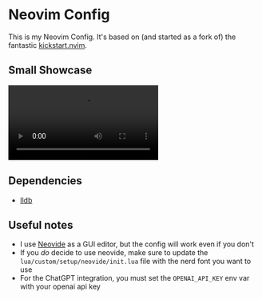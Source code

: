 # Neovim Config

This is my Neovim Config. It's based on (and started as a fork of) the fantastic [kickstart.nvim](https://github.com/nvim-lua/kickstart.nvim).

## Small Showcase
![showcase](/doc/showcase.mov)

## Dependencies
* [lldb](https://lldb.llvm.org)

## Useful notes

* I use [Neovide](https://neovide.dev/) as a GUI editor, but the config will work even if you 
don't
* If you _do_ decide to use neovide, make sure to update the `lua/custom/setup/neovide/init.lua` file 
with the nerd font you want to use
* For the ChatGPT integration, you must set the `OPENAI_API_KEY` env var with your openai api key
